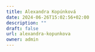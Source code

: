 ```yaml
---
title: Alexandra Kopúnková
date: 2024-06-26T15:02:56+02:00
description: ""
draft: false
url: alexandra-kopunkova
owner: admin
---
```


<!-- SECTION BREAK -->

